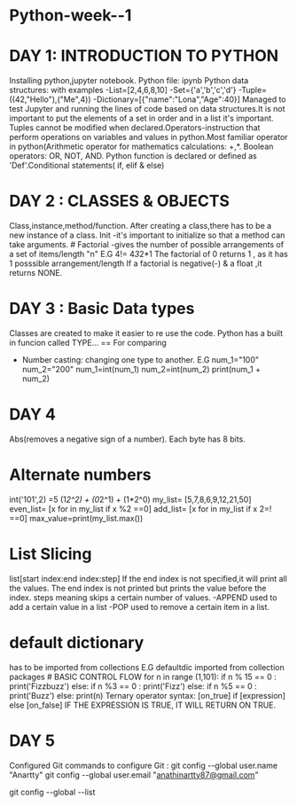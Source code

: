 # Python-week--1
# DAY 1: INTRODUCTION TO PYTHON
Installing python,jupyter notebook.
Python file: ipynb
Python data structures: with examples
-List=[2,4,6,8,10]
-Set={'a','b','c','d'}
-Tuple=((42,"Hello"),("Me",4))
-Dictionary=[{"name":"Lona","Age":40}]
Managed to test Jupyter and running the lines of code based on data structures.It is not important to put the elements of a set in order and in a list it's important.
Tuples cannot be modified when declared.Operators-instruction that perform operations on variables and values in python.Most familiar operator in python(Arithmetic operator for mathematics calculations:  +,*.
Boolean operators: OR, NOT, AND.
Python function is declared or defined as 'Def'.Conditional statements( if, elif & else)

# DAY 2 : CLASSES & OBJECTS
Class,instance,method/function.
After creating a class,there has to be a new instance of a class.
Init -it's important to initialize so that a method can take arguments.
      # Factorial
      -gives the number of possible arrangements of a set of items/length "n"
      E.G 4!= 4*3*2*1
      The factorial of 0 returns 1 , as it has 1 posssible arrangement/length
      If a factorial is negative(-) & a float ,it returns NONE.

# DAY 3 : Basic Data types
Classes are created to make it easier to re use the code.
Python has a built in funcion called TYPE...
== For comparing
* Number casting: changing one type to another.
  E.G num_1="100"
      num_2="200"
  num_1=int(num_1)
  num_2=int(num_2)
  print(num_1 + num_2)
# DAY 4
Abs(removes a negative sign of a number).
Each byte has 8 bits.
# Alternate numbers
int('101',2)
   =5
   (1*2^2) + (0*2^1) + (1*2^0)
  my_list= [5,7,8,6,9,12,21,50]
  even_list= [x for in my_list if x %2 ==0]
  add_list= [x for in my_list if x 2=! ==0]
  max_value=print(my_list.max())
  # List Slicing
  list[start index:end index:step]
  If the end index is not specified,it will print all the values.
  The end index is not printed but prints the value before the index.
  steps meaning skips a certain number of values.
  -APPEND used to add a certain value in a list
  -POP used to remove a certain item in a list.
  # default dictionary
  has to be imported from collections
  E.G defaultdic imported from collection packages
       # BASIC CONTROL FLOW
       for n in range (1,101):
    if n % 15 == 0 :
        print('Fizzbuzz')
    else:
        if n %3 == 0 :
            print('Fizz')
        else:
             if n %5 == 0 :
                 print('Buzz')
             else:
                  print(n) 
      Ternary operator syntax:
      [on_true] if [expression] else [on_false]
      IF THE EXPRESSION IS TRUE, IT WILL RETURN ON TRUE.
# DAY 5
Configured Git
commands to configure Git :
git config --global user.name "Anartty"
git config --global user.email "anathinartty87@gmail.com"

git config --global --list



 
          
          

